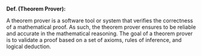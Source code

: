 **Def. (Theorem Prover):**

A theorem prover is a software tool or system that verifies the correctness of a mathematical proof. As such, the theorem prover ensures to be reliable and accurate in the mathematical reasoning.
The goal of a theorem prover is to validate a proof based on a set of axioms, rules of inference, and logical deduction.